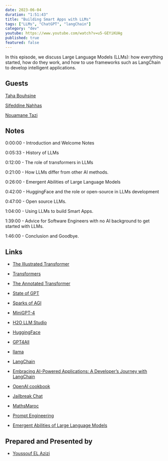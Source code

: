 ```yaml
---
date: 2023-06-04
duration: "1:51:43"
title: "Building Smart Apps with LLMs"
tags: ["LLMs", "ChatGPT", "langChain"]
category: "dev"
youtube: https://www.youtube.com/watch?v=u5-GEYiKUAg
published: true
featured: false
---
```


In this episode, we discuss Large Language Models (LLMs): how everything started, how do they work, and how to use frameworks such as LangChain to develop intelligent applications.

## Guests

[Taha Bouhsine](https://twitter.com/Tahabsn)

[Sifeddine Nahhas](https://www.linkedin.com/in/sifeddine-nahhas/)

[Nouamane Tazi](https://www.linkedin.com/in/nouamanetazi/)

## Notes

0:00:00 - Introduction and Welcome Notes

0:05:33 - History of LLMs

0:12:00 - The role of transformers in LLMs

0:21:00 - How LLMs differ from other AI methods.

0:26:00 - Emergent Abilities of Large Language Models

0:42:00 - HuggingFace and the role or open-source in LLMs development

0:47:00 - Open source LLMs.

1:04:00 - Using LLMs to build Smart Apps.

1:39:00 - Advice for Software Engineers with no AI background to get started with LLMs.

1:46:00 - Conclusion and Goodbye.

## Links

- [The Illustrated Transformer](http://jalammar.github.io/illustrated-transformer/)

- [Transformers](https://docs.google.com/presentation/d/1ZXFIhYczos679r70Yu8vV9uO6B1J0ztzeDxbnBxD1S0/mobilepresent?slide=id.g31364026ad_3_2)

- [The Annotated Transformer](https://nlp.seas.harvard.edu/2018/04/03/attention.html)

- [State of GPT](https://www.youtube.com/watch?v=bZQun8Y4L2A)

- [Sparks of AGI](https://www.youtube.com/watch?v=Mqg3aTGNxZ0)

- [MiniGPT-4](https://github.com/Vision-CAIR/MiniGPT-4)

- [H2O LLM Studio](https://github.com/h2oai/h2o-llmstudio)

- [HuggingFace](https://huggingface.co/)

- [GPT4All](https://github.com/nomic-ai/gpt4all)

- [llama](https://github.com/facebookresearch/llama/pull/73)

- [LangChain](https://python.langchain.com/en/latest/)

- [Embracing AI-Powered Applications: A Developer’s Journey with LangChain](https://www.obytes.com/blog/langchain-guide)

- [OpenAI cookbook](https://github.com/openai/openai-cookbook)

- [Jailbreak Chat](https://www.jailbreakchat.com/)

- [MathsMaroc](https://twitter.com/MathsMaroc/status/1657805724766830594)

- [Prompt Engineering](https://github.com/brexhq/prompt-engineering)

- [Emergent Abilities of Large Language Models](https://www.assemblyai.com/blog/emergent-abilities-of-large-language-models/)

## Prepared and Presented by

- [Youssouf EL Azizi](https://elazizi.com)
